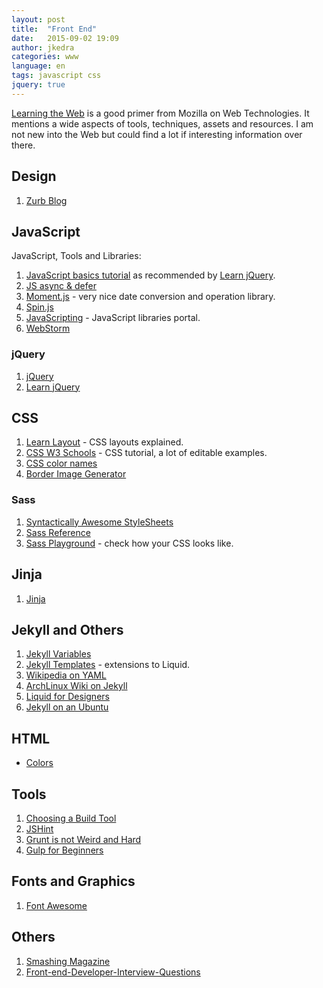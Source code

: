```yaml
---
layout: post
title:  "Front End"
date:   2015-09-02 19:09
author: jkedra
categories: www
language: en
tags: javascript css
jquery: true
---
```


[Learning the Web][ltw] is a good primer from Mozilla on Web Technologies.
It mentions a wide aspects of tools, techniques, assets and resources.
I am not new into the Web but could find a lot if interesting information
over there.

## Design
1. [Zurb Blog](http://zurb.com/blog)

## JavaScript
JavaScript, Tools and Libraries:

1. [JavaScript basics tutorial](js-basics) as recommended by [Learn jQuery][jql].
2. [JS async & defer](http://davidwalsh.name/html5-async)
3. [Moment.js](http://momentjs.com) - very nice date conversion and operation
   library.
4. [Spin.js](http://spin.js.org/) 
5. [JavaScripting](https://www.javascripting.com/) - JavaScript libraries
   portal.
5. [WebStorm](https://www.jetbrains.com/webstorm/specials/webstorm/webstorm.html)

### jQuery
1. [jQuery]
2. [Learn jQuery][jql]

## CSS
1. [Learn Layout](http://learnlayout.com/) - CSS layouts explained.
2. [CSS W3 Schools][csslrn1] - CSS tutorial, a lot of editable examples.
3. [CSS color names][csscol1]
4. [Border Image Generator](http://border-image.com)

### Sass
1. [Syntactically Awesome StyleSheets][Sass]
2. [Sass Reference][sassref]
3. [Sass Playground](saasmeister.com) - check how your CSS looks like.


## Jinja
1. [Jinja]

## Jekyll and Others
1. [Jekyll Variables](http://jekyllrb.com/docs/variables/)
2. [Jekyll Templates](https://jekyllrb.com/docs/templates/) -
   extensions to Liquid.
3. [Wikipedia on YAML](https://en.wikipedia.org/wiki/YAML)
4. [ArchLinux Wiki on Jekyll](https://wiki.archlinux.org/index.php/Jekyll)
5. [Liquid for Designers](https://github.com/Shopify/liquid/wiki/Liquid-for-Designers)
6. [Jekyll on an Ubuntu](https://www.digitalocean.com/community/tutorials/how-to-get-started-with-jekyll-on-an-ubuntu-vps)

## HTML
* [Colors](http://www.w3schools.com/html/html_colornames.asp)

## Tools
1. [Choosing a Build Tool](http://zellwk.com/blog/choosing-a-build-tool/)
2. [JSHint](http://jshint.com/)
3. [Grunt is not Weird and Hard](https://24ways.org/2013/grunt-is-not-weird-and-hard/)
4. [Gulp for Beginners](https://css-tricks.com/gulp-for-beginners/)

## Fonts and Graphics
1. [Font Awesome](http://fontawesome.io)

## Others
1. [Smashing Magazine](http://www.smashingmagazine.com/)
2. [Front-end-Developer-Interview-Questions][interview]

[csslrn1]:     http://www.w3schools.com/css/
[cssref1]:     http://www.w3schools.com/cssref/
[csscol1]:     http://www.w3schools.com/cssref/css_colornames.asp
[ltw]:         https://developer.mozilla.org/en-US/Learn
[js-basics]:   https://developer.mozilla.org/en-US/Learn/Getting_started_with_the_web/JavaScript_basics
[jquery]:      https://jquery.com/
[jql]:         http://learn.jquery.com/
[jinja]:       http://jinja.pocoo.org/
[jekyll]:      http://jekyllrb.com
[jekyll-gh]:   https://github.com/jekyll/jekyll
[jekyll-help]: https://github.com/jekyll/jekyll-help
[liquid]:      http://liquidmarkup.org/
[textile]:     http://redcloth.org/textile
[md]:          http://daringfireball.net/projects/markdown/
[sass]:        http://sass-lang.com/guide
[sassref]:     http://sass-lang.com/documentation/file.SASS_REFERENCE.html
[interview]:	https://github.com/h5bp/Front-end-Developer-Interview-Questions
